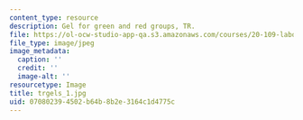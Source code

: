 ```yaml
---
content_type: resource
description: Gel for green and red groups, TR.
file: https://ol-ocw-studio-app-qa.s3.amazonaws.com/courses/20-109-laboratory-fundamentals-in-biological-engineering-fall-2007/070802394502b64b8b2e3164c1d4775c_trgels_1.jpg
file_type: image/jpeg
image_metadata:
  caption: ''
  credit: ''
  image-alt: ''
resourcetype: Image
title: trgels_1.jpg
uid: 07080239-4502-b64b-8b2e-3164c1d4775c
---
```

